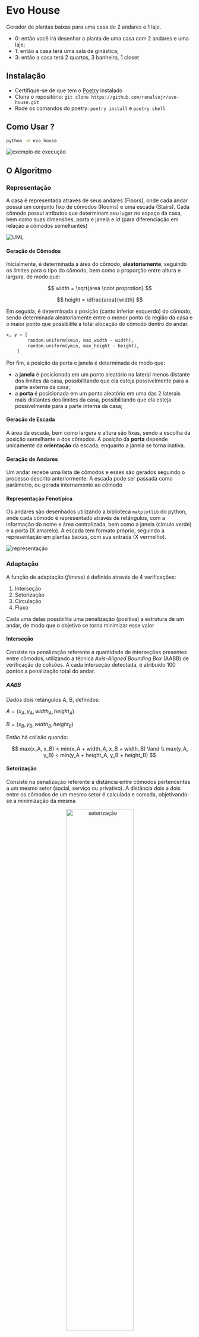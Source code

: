 # Evo House

Gerador de plantas baixas para uma casa de 2 andares e 1 laje.

- 0: então você irá desenhar a planta de uma casa com 2 andares e uma laje;
- 1: então a casa terá uma sala de ginástica;
- 3: então a casa terá 2 quartos, 3 banheiro, 1 closet

## Instalação

- Certifique-se de que tem o [Poetry](https://python-poetry.org/docs/) instalado
- Clone o repositório: `git clone https://github.com/renalvojr/evo-house.git`
- Rode os comandos do poetry: `poetry install` e `poetry shell`

## Como Usar ?

```bash
python -m evo_house
```

![exemplo de execução](src/example.png)

## O Algoritmo

### Representação

A casa é representada através de seus andares (Floors),
onde cada andar possui um conjunto fixo de cômodos (Rooms)
e uma escada (Stairs). Cada cômodo possui atributos que determinam
seu lugar no espaço da casa, bem como suas dimensões, porta e janela
e _id_ (para diferenciação em relação a cômodos semelhantes)

![UML](src/uml.png)

#### Geração de Cômodos

Inicialmente, é determinada a área do cômodo, **aleatoriamente**,
seguindo os limites para o tipo do cômodo, bem como a proporção entre
altura e largura, de modo que:

$$
width = \sqrt{area \cdot proprotion}
$$

$$
height = \dfrac{area}{width}
$$

Em seguida, é determinada a posição (canto inferior esquerdo) do cômodo,
sendo determinada aleatoriamente entre o menor ponto da região da casa e
o maior ponto que possibilite a total alocação do cômodo dentro do andar.

```python
x, y = [
        random.uniform(xmin, max_width - width),
        random.uniform(ymin, max_height - height),
    ]
```

Por fim, a posição da porta e janela é determinada de modo que:

- a **janela** é posicionada em um ponto aleatório na lateral menos distante
  dos limites da casa, possibilitando que ela esteja possivelmente para a
  parte externa da casa;
- a **porta** é posicionada em um ponto aleatório em uma das 2 laterais mais
  distantes dos limites da casa, possibilitando que ela esteja possivelmente
  para a parte interna da casa;

#### Geração de Escada

A área da escada, bem como largura e altura são fixas, sendo a escolha da posição
semelhante a dos cômodos. A posição da **porta** depende unicamente da **orientação**
da escada, enquanto a janela se torna inativa.

#### Geração de Andares

Um andar recebe uma lista de cômodos e esses são gerados seguindo o processo descrito
anteriormente. A escada pode ser passada como parâmetro, ou gerada
internamente ao cômodo

#### Representação Fenotípica

Os andares são desenhados utilizando a biblioteca `matplotlib` do python, onde cada
cômodo é representado através de retângulos, com a informação do nome e área centralizada,
bem como a janela (círculo verde) e a porta (X amarelo). A escada tem formato próprio,
seguindo a representação em plantas baixas, com sua entrada (X vermelho).

![representação](src/blueprint.png)

### Adaptação

A função de adaptação (_fitness_) é definida através de 4 verificações:

1. Interseção
2. Setorização
3. Circulação
4. Fluxo

Cada uma delas possibilita uma penalização (positiva) a estrutura de um andar,
de modo que o objetivo se torna minimizar esse valor

#### Interseção

Consiste na penalização referente a quantidade de interseções presentes entre
cômodos, utilizando a técnica _Axis-Aligned Bounding Box_ (AABB) de verificação
de colisões. A cada interseção detectada, é atribuído 100 pontos a penalização total
do andar.

##### AABB

Dados dois retângulos A, B, definidos:

$A = (x_A, y_A, width_A, height_A)$

$B = (x_B, y_B, width_B, height_B)$

Então há colisão quando:

$$
max(x_A, x_B) < min(x_A + width_A, x_B + width_B) \land \\
max(y_A, y_B) < min(y_A + height_A, y_B + height_B)
$$

#### Setorização

Consiste na penalização referente a distância entre cômodos pertencentes a um
mesmo setor (social, serviço ou privativo). A distância dois a dois entre os cômodos
de um mesmo setor é calculada e somada, objetivando-se a minimização da mesma

<center>
<img src="src/setores.png" alt="setorização" width="60%"/>
</center>

##### Distância entre Cômodos

A distância entre dois cômodos é calculada através das suas laterais, de modo que
representa a maior distância entre as distâncias presentes nas laterais dos cômodos:

```python
  ...
  horizontal_dis = max(x2_min - x1_max, x1_min - x2_max)
  vertical_dis = max(y2_min - y1_max, y1_min - y2_max)

  return max(horizontal_dis, vertical_dis)
```

#### Circulação

Consiste na penalização referente a presença de espaços vazios entre cômodos, grandes o
suficiente para possibilitar a existência de um terceiro cômodo. Desde modo, objetiva-se
a aproximação total ou parcial (presença de corredores) entre os cômodos.

Dois a dois os cômodos são comparados, onde é calculada a distância entre eles. É verificado
se existem cômodos no caminho entre os dois comparados, para determinar se a distância encontrada
corresponde verdadeiramente a um espaço vazio. Se sim, caso a distância não seja uma parede `[0, 0.6]`
ou um corredor `[0.8, 1.2]`, o andar é penalizado em 50 vezes o valor da distância:

```python
 for i in range(FLOOR_SIZE - 1):
      for j in range(i + 1, FLOOR_SIZE):
          distance = get_rooms_distance(floor[i], floor[j])
          if distance < 0:
              penalty += distance**2
              continue
          if not has_room_on_the_way(floor[i], floor[j], floor.rooms):
              # não é parede ou corredor
              if not (distance <= 0.6 or 0.8 <= distance <= 1.2):
                   penalty += 50 * distance
```

##### Verificação de Cômodo Intermediário

Para verificação da presença de um cômodo no caminho entre outros dois, é
verificada a colisão dos demais cômodos com a região retângular mínima definida
entre os dois cômodos

<center>
<img src="src/circulacao.png" alt="circulação" width="60%"/>
</center>

#### Fluxo

Consiste na penalização referente a ausência de um fluxo correto entre as portas da
casa. Através da estrutura do andar, é montado um grafo simples $G(V, A)$, onde $V$ é o conjunto
dos cômodos e $A$ as conexões entre a porta de um cômodo e a lateral de outro. É verificado, então, se:

- $G$ é conexo: é possível transitar por todos os cômodos;
- $N(v_{none}) = 0$: não há cômodos com porta para o vazio;
- Cômodos de mesmo setor são vizinhos.

<center>
  <img src="src/house_graph.png" alt="grafo" width="60%"></img> 
</center>

### Operações Genéticas

#### Cruzamento

O cruzamento é feito através de dois pontos de corte, escolhidos aleatoriamente:

```python
...
point1 = random.randint(1, len(floor1) - 2)
point2 = random.randint(point1 + 1, len(floor1))

child1 = floor1[:point1] + floor2[point1:point2] + floor1[point2:]
child2 = floor2[:point1] + floor1[point1:point2] + floor2[point2:]
...
```

<center>
  <img src="src/cruzamento.png" alt="cruzamento" width="60%"></img> 
</center>

#### Mutação

A mutação segue uma taxa e é aplicada a diferentes aspectos dos cômodos e da escada

##### Área

A área é acrescida de um valor no intervalo definido pelo `area_factor` e normalizada
seguindo as limitações de área para o cômodo. As dimensões são então alteradas, seguindo
a proporção.

> A proporção (_aspect ratio_) do cômodo pode ser mutado, com possibilidade equivalente
> a metade da taxa de mutação.

##### Posição

A posição é acrescida de um valor no intervalo definido pelo `pos_factor` e normalizada
para que o cômodo não saia da região da casa.

> As posições da porta e janela são alteradas (transladadas) com base na nova posição
> do cômodo

##### Posição da porta

Uma nova posição para a porta e escolhida, seguindo as restrições definidas na geração

> A posição da janela é reparada, evitando que a mutação de posição do cômodo torne a
> janela apontada para a parte interna da casa

##### Orientação da escada

Uma nova orientação para a escada (left, right, top, bottom) é escolhida, alterando
consequentemente a posição de sua entrada

##### Aplicação da mutação

```python
for room in floor.rooms + [floor.stairs]:
    if random.random() <= mutation_rate:
        room_mutation(
            room,
            floor.min_floor_point,
            floor.max_floor_point,
            mutation_rate,
            pos_factor,
            area_factor,
          )
```

room_mutation:

```python
# muta area de cômodos
if random.random() <= mutation_rate and not isinstance(room, Stairs):
    ...
# muta posição de cômodos e escada
if random.random() <= mutation_rate:
    ...
# muta posição da porta de cômodos
if random.random() <= mutation_rate and not isinstance(room, Stairs):
    ...
# muta orientação da escada
if random.random() <= mutation_rate and isinstance(room, Stairs) and not room.fixed:
    ...
```

### Seleção

#### Seleção de pais

A seleção de pais é feita por roleta, de modo que:

Dada uma população $P = \{I_1, I_2, ..., I_n\}$, onde cada indivíduo $I_i$
tem adaptação $f(I_i)$, é feito o seguinte procedimento:

- Cálculo da soma total das adaptações:

$$F_{total} = \sum_{i = 1}^{n} f(I_i)$$

- Cálculo da probabilidade de seleção:

$$P(I_i) = \dfrac{f(I_i)}{F_{total}}, onde \sum_{i=1}^{n} P(I_i) = 1$$

- Cálculo da probabilidade acumulada:

$$C(I_i) = \sum_{j=1}^{i} P(I_j)$$

A roleta é então construída, sendo representada por uma **faixa**, onde os intervalos
representam a probabilidade acumulada de escolha de um determinado indivíduo. Dois
são sorteados para serem cruzados

#### Seleção de sobreviventes

É realizada uma seleção elitista para os sobreviventes, onde os 10% melhores na população
de pais é escolhido e são feitos cruzamentos para preencher os 90% da nova população,
mantendo sempre o mesmo tamanho.

### Estrutura do Algoritmo

```
Inicialização da população inicial
Cálculo do fitness para a população inicial
EM CADA geração, FAÇA:
    elites <- 10% melhores indivíduos da população
    new_pop <- filhos mutados de indivíduos da população
    população <- elites + new_pop
    recalcula fitness para população
    best_fitness <- melhor fitness da geração
    best_fitnesses (list) <- armazena best_fitness
    SE geração atual % 20 = 0 ENTÃO:
        ip <- penalidade de interseção
        sp <- penalidade de setores
        cp <- penalidade de circulação
        fp <- penalidade de fluxo
        SE ip, sp ou fp alta ENTÃO:
            pos_factor <- incrementado até o limite
            area_factor <- incrementado até o limite
            diversity <- desvio padrão de best_fitnesses
        SENÃO:
            pos_factor <- decrementado até o limite
            area_factor <- decrementado até o limite
            diversity <- valor fixo alto
        best_fitnesses <- esvaziada

    SE diversity < 10 ENTÃO:
        mr <- incrementado até o limite
    SENÃO:
        mr <- variação linear associada a geração

    SE best_fitness < 25:
        PARA
```

#### Mutação variável

A mutação varia com base na diversidade (`diversity`) dos melhores fitness
das últimas 20 gerações e na existência de problemas a serem resolvidos
(penalidades altas)

```python
if diversity < 10:
    mr = min(mr + 0.01, mutation_rate)
else:
    mr = max(mutation_rate * (1 - gen_idx / generations), 0.1)
```

#### `pos_factor` e `area_factor` variáveis

Os fatores que influenciam no deslocamento e variação da área dos
cômodos varia com base nas penalidades, aumentando quando altas e
diminuindo quando baixas

```python
if ip >= 100 or sp >= 30 or fp > 0:
    pos_factor = min(pos_factor + change_factor, 5)
    area_factor = min(area_factor + (change_factor / 1.5), 5)
else:
    pos_factor = max(pos_factor - change_factor, 1 / 50)
    area_factor = max(area_factor - (change_factor / 1.5), 1 / 10)
```

## Resultados

### Resultado Andar Térreo

![resultado do andar térreo](src/output_ground.gif)

### Resultado 1º Andar

![resultado do primeiro andar](src/output_first.gif)
